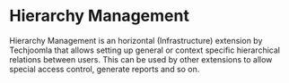 
   
# Hierarchy Management 

Hierarchy Management is an horizontal (Infrastructure) extension by Techjoomla that allows setting up general or context specific hierarchical relations between users. This can be used by other extensions to allow special access control, generate reports and so on.
